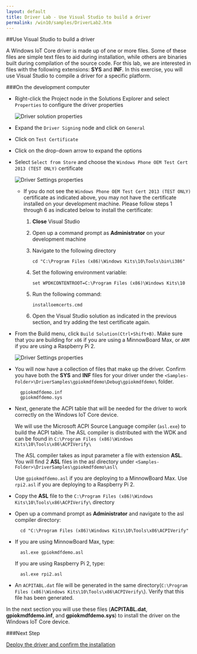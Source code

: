 ```yaml
---
layout: default
title: Driver Lab - Use Visual Studio to build a driver
permalink: /win10/samples/DriverLab2.htm
---
```


##Use Visual Studio to build a driver

A Windows IoT Core driver is made up of one or more files.  Some of these files are simple text files to aid during installation, while others are binaries built during compilation of the source code.  For this lab, we are interested in files with the following extensions: **SYS** and **INF**. In this exercise, you will use Visual Studio to compile a driver for a specific platform.

###On the development computer

* Right-click the Project node in the Solutions Explorer and select `Properties` to configure the driver properties

    ![Driver solution properties]({{site.baseurl}}/images/DriverLab/sln-properties.png)

* Expand the `Driver Signing` node and click on `General`
* Click on `Test Certificate`
* Click on the drop-down arrow to expand the options
* Select `Select from Store` and choose the `Windows Phone OEM Test Cert 2013 (TEST ONLY)` certificate

    ![Driver Settings properties]({{site.baseurl}}/images/DriverLab/driver-signing-properties.png)


	* If you do not see the `Windows Phone OEM Test Cert 2013 (TEST ONLY)` certificate as indicated above, you may not have the certificate installed on your development machine.  Please follow steps 1 through 6 as indicated below to install the certificate:

		1.  **Close** Visual Studio

		2.  Open up a command prompt as **Administrator** on your development machine

		3.  Navigate to the following directory

				cd "C:\Program Files (x86)\Windows Kits\10\Tools\bin\i386"

		4.  Set the following environment variable:

				set WPDKCONTENTROOT=C:\Program Files (x86)\Windows Kits\10

		5.  Run the following command:

				installoemcerts.cmd

		6.  Open the Visual Studio solution as indicated in the previous section, and try adding the test certificate again.

* From the Build menu, click `Build Solution(Ctrl+Shift+B)`. Make sure that you are building for `x86` if you are using a MinnowBoard Max, or `ARM` if you are using a Raspberry Pi 2.

    ![Driver Settings properties]({{site.baseurl}}/images/DriverLab/driver-build-option.png)

* You will now have a collection of files that make up the driver. Confirm you have both the **SYS** and **INF** files for your driver under the `<Samples-Folder>\DriverSamples\gpiokmdfdemo\Debug\gpiokmdfdemo\` folder.

        gpiokmdfdemo.inf
        gpiokmdfdemo.sys

* Next, generate the ACPI table that will be needed for the driver to work correctly on the Windows IoT Core device.

    We will use the Microsoft ACPI Source Language compiler (`asl.exe`) to build the ACPI table.  The ASL compiler is distributed with the WDK and can be found in `C:\Program Files (x86)\Windows Kits\10\Tools\x86\ACPIVerify\`

    The ASL compiler takes as input parameter a file with extension **ASL**.  You will find 2 **ASL** files in the asl directory under `<Samples-Folder>\DriverSamples\gpiokmdfdemo\asl\`

    Use `gpiokmdfdemo.asl` if you are deploying to a MinnowBoard Max.  Use `rpi2.asl` if you are deploying to a Raspberry Pi 2.

* Copy the **ASL** file to the `C:\Program Files (x86)\Windows Kits\10\Tools\x86\ACPIVerify\` directory

* Open up a command prompt as **Administrator** and navigate to the asl compiler directory:

        cd "C:\Program Files (x86)\Windows Kits\10\Tools\x86\ACPIVerify"

* If you are using MinnowBoard Max, type:

        asl.exe gpiokmdfdemo.asl

    If you are using Raspberry Pi 2, type:

        asl.exe rpi2.asl

* An `ACPITABL.dat` file will be generated in the same directory(`C:\Program Files (x86)\Windows Kits\10\Tools\x86\ACPIVerify\`). Verify that this file has been generated.

In the next section you will use these files (**ACPITABL.dat**, **gpiokmdfdemo.inf**, and **gpiokmdfdemo.sys**) to install the driver on the Windows IoT Core device.

###Next Step

[Deploy the driver and confirm the installation]({{site.baseurl}}/{{page.lang}}/win10/samples/DriverLab3.htm)
